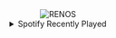 <div align="center">
<picture>
    <source media="(prefers-color-scheme: dark)" srcset="https://i.ibb.co/ftccZrc/output-gif.gif">
    <source media="(prefers-color-scheme: light)" srcset="https://i.ibb.co/ftccZrc/output-gif.gif">
    <img alt="RENOS" src="https://i.ibb.co/ftccZrc/output-gif.gif">
</picture>
<details>
<summary>Spotify Recently Played</summary>
<img src="https://spotify-recently-played-readme.vercel.app/api?user=31d6d6zerc5ct6kck32na2ozsqf4&unique=1&width=400" alt="Spotify" />
</details>
</div>

<!-- Image deletion URL: https://ibb.co/VDKKbMK/bfbc5651ec0646fe34a936b299c68a63 -->
